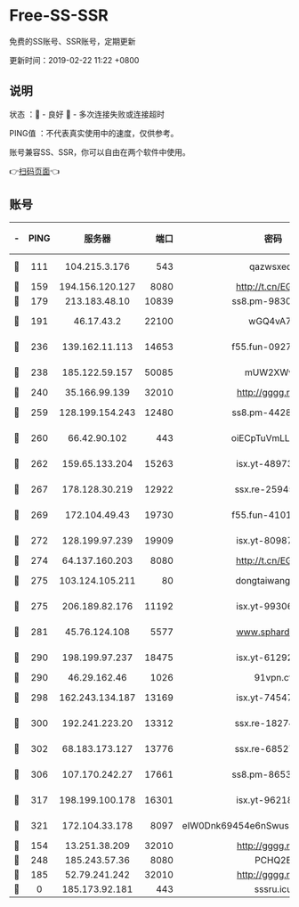 # Free-SS-SSR

免费的SS账号、SSR账号，定期更新

更新时间：2019-02-22 11:22 +0800

## 说明

状态     ：🙂 - 良好 🙁 - 多次连接失败或连接超时

PING值   ：不代表真实使用中的速度，仅供参考。

账号兼容SS、SSR，你可以自由在两个软件中使用。

👉[扫码页面](https://liesauer.github.io/free-ss-ssr.github.io/)👈

## 账号

|-|PING|服务器|端口|密码|加密方式|区域|
|:----:|:----:|:-----:|-----:|:----:|:----:|:----:|
|🙂|111|104.215.3.176|543|qazwsxedc|aes-256-gcm|JP|
|🙂|159|194.156.120.127|8080|http://t.cn/EGJIyrl|rc4-md5|RU|
|🙂|179|213.183.48.10|10839|ss8.pm-98303059|rc4-md5|RU|
|🙂|191|46.17.43.2|22100|wGQ4vA7D|aes-256-gcm|RU|
|🙂|236|139.162.11.113|14653|f55.fun-09274804|aes-256-cfb|SG|
|🙂|238|185.122.59.157|50085|mUW2XWw8|aes-256-cfb|GB|
|🙂|240|35.166.99.139|32010|http://gggg.rocks|chacha20|US|
|🙂|259|128.199.154.243|12480|ss8.pm-44282057|aes-256-cfb|SG|
|🙂|260|66.42.90.102|443|oiECpTuVmLLxk4Ts|aes-256-cfb|US|
|🙂|262|159.65.133.204|15263|isx.yt-48973612|aes-256-cfb|SG|
|🙂|267|178.128.30.219|12922|ssx.re-25945990|aes-256-cfb|SG|
|🙂|269|172.104.49.43|19730|f55.fun-41013313|aes-256-cfb|SG|
|🙂|272|128.199.97.239|19909|isx.yt-80987070|aes-256-cfb|SG|
|🙂|274|64.137.160.203|8080|http://t.cn/EGJIyrl|rc4-md5|CA|
|🙂|275|103.124.105.211|80|dongtaiwang.com|aes-256-cfb|US|
|🙂|275|206.189.82.176|11192|isx.yt-99306454|aes-256-cfb|SG|
|🙂|281|45.76.124.108|5577|www.sphard.com|aes-256-cfb|AU|
|🙂|290|198.199.97.237|18475|isx.yt-61292258|aes-256-cfb|US|
|🙂|290|46.29.162.46|1026|91vpn.cf|rc4-md5|RU|
|🙂|298|162.243.134.187|13169|isx.yt-74547415|aes-256-cfb|US|
|🙂|300|192.241.223.20|13312|ssx.re-18274414|aes-256-cfb|US|
|🙂|302|68.183.173.127|13776|ssx.re-68527006|aes-256-cfb|US|
|🙂|306|107.170.242.27|17661|ss8.pm-86538051|aes-256-cfb|US|
|🙂|317|198.199.100.178|16301|isx.yt-96218342|aes-256-cfb|US|
|🙂|321|172.104.33.178|8097|eIW0Dnk69454e6nSwuspv9DmS201tQ0D|aes-256-cfb|SG|
|🙂|154|13.251.38.209|32010|http://gggg.rocks|chacha20|SG|
|🙂|248|185.243.57.36|8080|PCHQ2E|rc4-md5|US|
|🙁|185|52.79.241.242|32010|http://gggg.rocks|chacha20|KR|
|🙁|0|185.173.92.181|443|sssru.icu|rc4-md5|RU|
